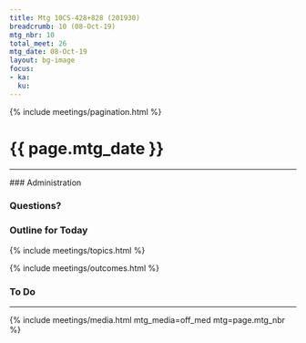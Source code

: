 ```yaml
---
title: Mtg 10CS-428+828 (201930)
breadcrumb: 10 (08-Oct-19)
mtg_nbr: 10
total_meet: 26
mtg_date: 08-Oct-19
layout: bg-image
focus:
- ka:
  ku:
---
```

{% include meetings/pagination.html %}
<h1 class="text-center">{{ page.mtg_date }}</h1>
<hr />
### Administration

### Questions?

### Outline for Today

{% include meetings/topics.html %}

{% include meetings/outcomes.html %}

### To Do

<hr />
{% include meetings/media.html mtg_media=off_med mtg=page.mtg_nbr %}
